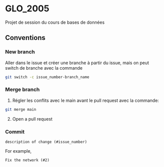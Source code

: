 # GLO_2005
Projet de session du cours de bases de données

## Conventions

### New branch

Aller dans le issue et créer une branche à partir du issue, mais on peut switch de branche avec la commande

```bash
git switch -c issue_number-branch_name
```

### Merge branch

1. Régler les conflits avec le main avant le pull request avec la commande:

```bash
git merge main
```

2. Open a pull request

### Commit

```
description of change (#issue_number)
```

For example,

```
Fix the network (#2)
```

